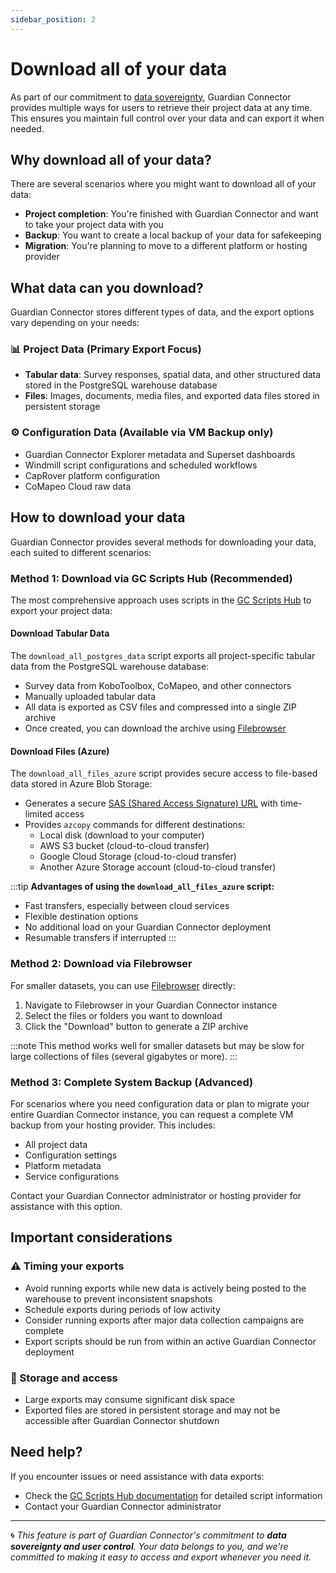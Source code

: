 ```yaml
---
sidebar_position: 2
---
```


# Download all of your data

As part of our commitment to [data sovereignty](/overview/design-principles/#-data-sovereignty-and-control), Guardian Connector provides multiple ways for users to retrieve their project data at any time. This ensures you maintain full control over your data and can export it when needed.

## Why download all of your data?

There are several scenarios where you might want to download all of your data:

- **Project completion**: You're finished with Guardian Connector and want to take your project data with you
- **Backup**: You want to create a local backup of your data for safekeeping
- **Migration**: You're planning to move to a different platform or hosting provider

## What data can you download?

Guardian Connector stores different types of data, and the export options vary depending on your needs:

### 📊 **Project Data** (Primary Export Focus)
- **Tabular data**: Survey responses, spatial data, and other structured data stored in the PostgreSQL warehouse database
- **Files**: Images, documents, media files, and exported data files stored in persistent storage

### ⚙️ **Configuration Data** (Available via VM Backup only)
- Guardian Connector Explorer metadata and Superset dashboards
- Windmill script configurations and scheduled workflows
- CapRover platform configuration
- CoMapeo Cloud raw data

## How to download your data

Guardian Connector provides several methods for downloading your data, each suited to different scenarios:

### Method 1: Download via GC Scripts Hub (Recommended)

The most comprehensive approach uses scripts in the [GC Scripts Hub](/reference/gc-toolkit/gc-scripts-hub/) to export your project data:

#### Download Tabular Data
The `download_all_postgres_data` script exports all project-specific tabular data from the PostgreSQL warehouse database:

- Survey data from KoboToolbox, CoMapeo, and other connectors
- Manually uploaded tabular data
- All data is exported as CSV files and compressed into a single ZIP archive
- Once created, you can download the archive using [Filebrowser](/reference/gc-toolkit/filebrowser/)

#### Download Files (Azure)
The `download_all_files_azure` script provides secure access to file-based data stored in Azure Blob Storage:

- Generates a secure [SAS (Shared Access Signature) URL](https://learn.microsoft.com/en-us/azure/storage/common/storage-sas-overview) with time-limited access
- Provides `azcopy` commands for different destinations:
  - Local disk (download to your computer)
  - AWS S3 bucket (cloud-to-cloud transfer)
  - Google Cloud Storage (cloud-to-cloud transfer)
  - Another Azure Storage account (cloud-to-cloud transfer)

:::tip
**Advantages of using the `download_all_files_azure` script:**
- Fast transfers, especially between cloud services
- Flexible destination options
- No additional load on your Guardian Connector deployment
- Resumable transfers if interrupted
:::

### Method 2: Download via Filebrowser

For smaller datasets, you can use [Filebrowser](/reference/gc-toolkit/filebrowser/) directly:

1. Navigate to Filebrowser in your Guardian Connector instance
2. Select the files or folders you want to download
3. Click the "Download" button to generate a ZIP archive

:::note
This method works well for smaller datasets but may be slow for large collections of files (several gigabytes or more).
:::

### Method 3: Complete System Backup (Advanced)

For scenarios where you need configuration data or plan to migrate your entire Guardian Connector instance, you can request a complete VM backup from your hosting provider. This includes:

- All project data
- Configuration settings
- Platform metadata
- Service configurations

Contact your Guardian Connector administrator or hosting provider for assistance with this option.

## Important considerations

### ⚠️ Timing your exports
- Avoid running exports while new data is actively being posted to the warehouse to prevent inconsistent snapshots
- Schedule exports during periods of low activity
- Consider running exports after major data collection campaigns are complete
- Export scripts should be run from within an active Guardian Connector deployment

### 💾 Storage and access
- Large exports may consume significant disk space
- Exported files are stored in persistent storage and may not be accessible after Guardian Connector shutdown

## Need help?

If you encounter issues or need assistance with data exports:

- Check the [GC Scripts Hub documentation](/reference/gc-toolkit/gc-scripts-hub/) for detailed script information
- Contact your Guardian Connector administrator

---

🌀 *This feature is part of Guardian Connector's commitment to **data sovereignty and user control**. Your data belongs to you, and we're committed to making it easy to access and export whenever you need it.*

